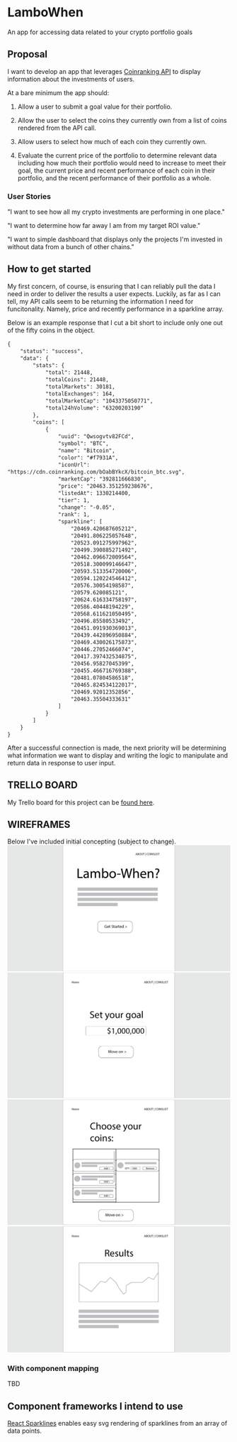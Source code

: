# LamboWhen
An app for accessing data related to your crypto portfolio goals

## Proposal
I want to develop an app that leverages [Coinranking API](https://developers.coinranking.com/api) to display information about the investments of users.

At a bare minimum the app should:

1. Allow a user to submit a goal value for their portfolio.

2. Allow the user to select the coins they currently own from a list of coins rendered from the API call.

3. Allow users to select how much of each coin they currently own.

4. Evaluate the current price of the portfolio to determine relevant data including how much their portfolio would need to increase to meet their goal, the current price and recent performance of each coin in their portfolio, and the recent performance of their portfolio as a whole. 

### User Stories
"I want to see how all my crypto investments are performing in one place."

"I want to determine how far away I am from my target ROI value."

"I want to simple dashboard that displays only the projects I'm invested in without data from a bunch of other chains."

## How to get started
My first concern, of course, is ensuring that I can reliably pull the data I need in order to deliver the results a user expects. Luckily, as far as I can tell, my API calls seem to be returning the information I need for funcitonality. Namely, price and recently performance in a sparkline array.

Below is an example response that I cut a bit short to include only one out of the fifty coins in the object.

```
{
	"status": "success",
	"data": {
		"stats": {
			"total": 21448,
			"totalCoins": 21448,
			"totalMarkets": 30181,
			"totalExchanges": 164,
			"totalMarketCap": "1043375050771",
			"total24hVolume": "63200203190"
		},
		"coins": [
			{
				"uuid": "Qwsogvtv82FCd",
				"symbol": "BTC",
				"name": "Bitcoin",
				"color": "#f7931A",
				"iconUrl": "https://cdn.coinranking.com/bOabBYkcX/bitcoin_btc.svg",
				"marketCap": "392811666830",
				"price": "20463.351259238676",
				"listedAt": 1330214400,
				"tier": 1,
				"change": "-0.05",
				"rank": 1,
				"sparkline": [
					"20469.420687605212",
					"20491.806225057648",
					"20523.091275997962",
					"20499.390885271492",
					"20462.096672009564",
					"20518.300099146647",
					"20593.513354720006",
					"20594.120224546412",
					"20576.30054198587",
					"20579.620085121",
					"20624.616334758197",
					"20586.40448194229",
					"20568.611621050495",
					"20496.85580533492",
					"20451.091930369013",
					"20439.442896950884",
					"20469.430026175873",
					"20446.27052466074",
					"20417.397432534875",
					"20456.95827045399",
					"20455.466716769388",
					"20481.07804586518",
					"20465.824534122017",
					"20469.92012352856",
					"20463.35504333631"
				]
			}
		]
	}
}
```

After a successful connection is made, the next priority will be determining what information we want to display and writing the logic to manipulate and return data in response to user input. 

## TRELLO BOARD

My Trello board for this project can be [found here](https://trello.com/b/AOKz1Nkf/lambowhen).

## WIREFRAMES

Below I've included initial concepting (subject to change).
![Home](./proposalAssets/img/landing.png)
![Goal input](./proposalAssets/img/setGoal.png)
![Select coins input](./proposalAssets/img/setCoins.png)
![Results](./proposalAssets/img/results.png)

### With component mapping

TBD

## Component frameworks I intend to use

[React Sparklines](https://github.com/borisyankov/react-sparklines) enables easy svg rendering of sparklines from an array of data points. 

